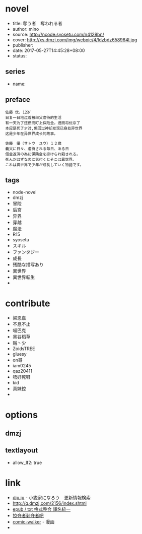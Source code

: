 # novel

- title: 奪う者　奪われる者
- author: mino
- source: http://ncode.syosetu.com/n4128bn/
- cover: http://xs.dmzj.com/img/webpic/4/ldzbdz658964l.jpg
- publisher:
- date: 2017-05-27T14:45:28+08:00
- status:

## series

- name:

## preface


```
佐藤 优，12岁
日复一日地过着被继父虐待的生活
有一天为了还债而盯上保险金，进而将优杀了
本应是死了才对,但回过神却发现已身处异世界
这是少年在异世界成长的故事。

佐藤　優（サトウ　ユウ）１２歳　
義父に日々、虐待される毎日、ある日
借金返済の為に保険金を掛けられ殺される。
死んだはずなのに気付くとそこは異世界。
これは異世界で少年が成長していく物語です。
```

## tags

- node-novel
- dmzj
- 冒险
- 后宫
- 异界
- 穿越
- 魔法
- R15
- syosetu
- スキル
- ファンタジー
- 成長
- 残酷な描写あり
- 異世界
- 異世界転生
- 

# contribute

- 梁恩嘉
- 不息不止
- 喵巴克
- 黑谷稻草
- 贼丶少
- ZoidsTREE
- gluesy
- on哥
- iam0245
- qaz20411
- 唔好死呀
- kid
- 真妹控
- 

# options

## dmzj


## textlayout

- allow_lf2: true

# link

- [dip.jp](https://narou.dip.jp/search.php?text=n4128bn&novel=all&genre=all&new_genre=all&length=0&down=0&up=100) - 小説家になろう　更新情報検索
- http://q.dmzj.com/2156/index.shtml
- [epub / txt 格式整合 譯名統一](https://tieba.baidu.com/p/5569641658 "以腳本整理的 epub / txt 格式整合 譯名統一")
- [掠夺者剥夺者吧](https://tieba.baidu.com/f?kw=%E6%8E%A0%E5%A4%BA%E8%80%85%E5%89%A5%E5%A4%BA%E8%80%85&ie=utf-8&tp=0 "掠夺者剥夺者")
- [comic-walker](https://comic-walker.com/contents/detail/KDCW_KS11000017010000_68/) - 漫画
- 
